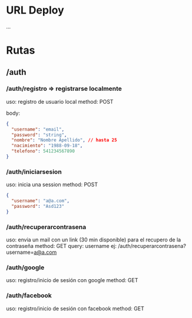 # URL Deploy

...

# Rutas

## /auth

### /auth/registro => registrarse localmente

uso: registro de usuario local
method: POST

body:

```json
{
  "username": "email",
  "password": "string",
  "nombre": "Nombre Apellido", // hasta 25
  "nacimiento": "1988-09-18",
  "telefono": 541234567890
}
```

### /auth/iniciarsesion

uso: inicia una session
method: POST

```json
{
  "username": "a@a.com",
  "password": "Asd123"
}
```

### /auth/recuperarcontrasena

uso: envia un mail con un link (30 min disponible) para el recupero de la contraseña
method: GET
query: username ej: /auth/recuperarcontrasena?username=a@a.com

### /auth/google

uso: registro/inicio de sesión con google
method: GET

### /auth/facebook

uso: registro/inicio de sesión con facebook
method: GET
